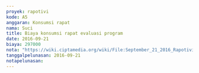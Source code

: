 ```yaml
---
proyek: rapotivi
kode: A5
anggaran: Konsumsi rapat
nama: Suci
title: Biaya konsumsi rapat evaluasi program
date: 2016-09-21
biaya: 297000
nota: "https://wiki.ciptamedia.org/wiki/File:September_21_2016_Rapotivi_A5_Biaya_konsumsi_rapat_evaluasi_program.jpg"
tanggalpelunasan: 2016-09-21
notapelunasan:
---
```

